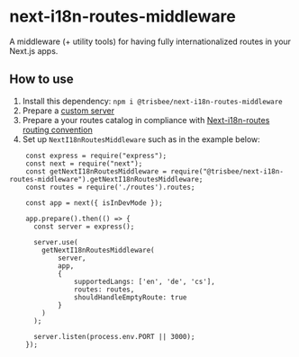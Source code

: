 # next-i18n-routes-middleware

A middleware (+ utility tools) for having fully internationalized routes in your Next.js apps.

## How to use

1. Install this dependency: `npm i @trisbee/next-i18n-routes-middleware`
2. Prepare a [custom server](https://nextjs.org/docs/advanced-features/custom-server)
3. Prepare a your routes catalog in compliance with [Next-i18n-routes routing convention](https://github.com/trisbee/next-i18n-routes-middleware/blob/master/docs/ROUTING_CONVENTION.md)
4. Set up `NextI18nRoutesMiddleware` such as in the example below:
```
    const express = require("express");
    const next = require("next");
    const getNextI18nRoutesMiddleware = require("@trisbee/next-i18n-routes-middleware").getNextI18nRoutesMiddleware;
    const routes = require('./routes').routes;

    const app = next({ isInDevMode });
    
    app.prepare().then(() => {
      const server = express();
      
      server.use(
        getNextI18nRoutesMiddleware(
            server,
            app,
            { 
                supportedLangs: ['en', 'de', 'cs'],
                routes: routes,
                shouldHandleEmptyRoute: true
            }
        )
      );
    
      server.listen(process.env.PORT || 3000);
    });
```

